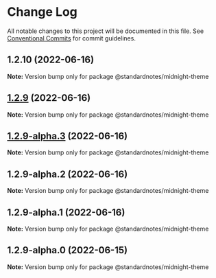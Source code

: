 # Change Log

All notable changes to this project will be documented in this file.
See [Conventional Commits](https://conventionalcommits.org) for commit guidelines.

## 1.2.10 (2022-06-16)

**Note:** Version bump only for package @standardnotes/midnight-theme

## [1.2.9](https://github.com/standardnotes/app/compare/@standardnotes/midnight-theme@1.2.9-alpha.3...@standardnotes/midnight-theme@1.2.9) (2022-06-16)

**Note:** Version bump only for package @standardnotes/midnight-theme

## [1.2.9-alpha.3](https://github.com/standardnotes/app/compare/@standardnotes/midnight-theme@1.2.9-alpha.2...@standardnotes/midnight-theme@1.2.9-alpha.3) (2022-06-16)

**Note:** Version bump only for package @standardnotes/midnight-theme

## 1.2.9-alpha.2 (2022-06-16)

**Note:** Version bump only for package @standardnotes/midnight-theme

## 1.2.9-alpha.1 (2022-06-16)

**Note:** Version bump only for package @standardnotes/midnight-theme

## 1.2.9-alpha.0 (2022-06-15)

**Note:** Version bump only for package @standardnotes/midnight-theme
